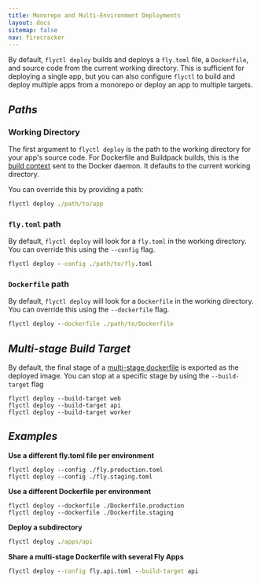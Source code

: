 ```yaml
---
title: Monorepo and Multi-Environment Deployments
layout: docs
sitemap: false
nav: firecracker
---
```


By default, `flyctl deploy` builds and deploys a `fly.toml` file, a `Dockerfile`, and source code from the current working directory. This is sufficient for deploying a single app, but you can also configure `flyctl` to build and deploy multiple apps from a monorepo or deploy an app to multiple targets.

## _Paths_

### Working Directory

The first argument to `flyctl deploy` is the path to the working directory for your app's source code. For Dockerfile and Buildpack builds, this is the [build context](https://docs.docker.com/engine/reference/commandline/build/#usage) sent to the Docker daemon. It defaults to the current working directory. 

You can override this by providing a path:

```cmd
flyctl deploy ./path/to/app
```

### `fly.toml` path   

By default, `flyctl deploy` will look for a `fly.toml` in the working directory. You can override this using the `--config` flag. 

```cmd
flyctl deploy --config ./path/to/fly.toml
```

### `Dockerfile` path

By default, `flyctl deploy` will look for a `Dockerfile` in the working directory. You can override this using the `--dockerfile` flag. 

```cmd
flyctl deploy --dockerfile ./path/to/Dockerfile
```

## _Multi-stage Build Target_

By default, the final stage of a [multi-stage dockerfile](https://docs.docker.com/develop/develop-images/multistage-build) is exported as the deployed image. You can stop at a specific stage by using the `--build-target` flag

```
flyctl deploy --build-target web
flyctl deploy --build-target api
flyctl deploy --build-target worker
```

## _Examples_

**Use a different fly.toml file per environment**

```
flyctl deploy --config ./fly.production.toml
flyctl deploy --config ./fly.staging.toml
```

**Use a different Dockerfile per environment**

```
flyctl deploy --dockerfile ./Dockerfile.production
flyctl deploy --dockerfile ./Dockerfile.staging
```

**Deploy a subdirectory**

```cmd
flyctl deploy ./apps/api
```

**Share a multi-stage Dockerfile with several Fly Apps**

```cmd
flyctl deploy --config fly.api.toml --build-target api
```
